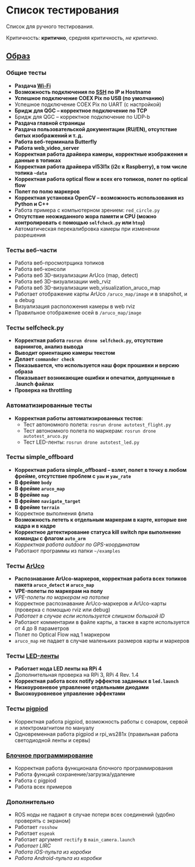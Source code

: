 # Список тестирования

Список для ручного тестирования.

Критичность: **критично**, средняя критичность, *не критично*.

## [Образ](image.md)

### Общие тесты

* **Раздача [Wi-Fi](wifi.md)**
* **Возможность подключения по [SSH](ssh.md) по IP и Hostname**
* **Успешное подключение COEX Pix по USB (по умолчанию)**
* Успешное подключение COEX Pix по UART (с настройкой)
* **Бридж для QGC – корректное подключение по TCP**
* Бридж для QGC – корректное подключение по UDP-b
* **Раздача главной страницы**
* **Раздача пользовательской документации (RU/EN), отсутствие битых изображений и т. д.**
* **Работа веб-терминала Butterfly**
* **Работа web_video_server**
* **Корректная работа драйвера камеры, корректные изображения и данные в топиках**
* **Корректная работа драйвера vl53l1x (i2c к Raspberry), в том числе топика `~data`**
* **Корректная работа optical flow и всех его топиков, полет по optical flow**
* **Полет по полю маркеров**
* **Корректная установка OpenCV – возможность использования из Python и C++**
* Работа примера с компьютерном зрением: `red_circle.py`
* **Отсутствие неожиданного жора памяти и CPU (можно контролировать с помощью `selfcheck.py` или `htop`)**
* Автоматическая перекалибровка камеры при изменении разрешения

### Тесты веб-части

* Работа веб-просмотрщика топиков
* Работа веб-консоли
* Работа веб 3D-визуализации ArUco (map, detect)
* Работа веб 3D-визуализации web_rviz
* Работа веб 3D-визуализации web_visualization_aruco_map
* Работает отображение карты ArUco `/aruco_map/image` и в snapshot, и в debug
* Визуализация расположения камеры в web rviz
* Правильное отображение осей в `/aruco_map/image`

### Тесты selfcheck.py

* **Корректная работа `rosrun drone selfcheck.py`, отсутствие варнингов, анализ вывода**
* **Выводит ориентацию камеры текстом**
* **Делает `commander check`**
* **Показывается, что используется наш форк прошивки и версию образа**
* **Показывает возникающие ошибки и опечатки, допущенные в .launch файлах**
* **Проверка на throttling**

### Автоматизированные тесты

* **Корректная работы автоматизированных тестов**:
  * Тест автономного полета: `rosrun drone autotest_flight.py`
  * Тест автономного полета по маркерам: `rosrun drone autotest_aruco.py`
  * Тест LED-ленты: `rosrun drone autotest_led.py`

### Тесты simple_offboard

* **Корректная работа simple_offboard – взлет, полет в точку в любом фрейме, отсутствие проблем с `yaw` и `yaw_rate`**
* **В фрейме `body`**
* **В фрейме `aruco_map`**
* **В фрейме `map`**
* **В фрейме `navigate_target`**
* **В фрейме `terrain`**
* Корректное выполнения флипа
* **Возможность лететь к отдельным маркерам в карте, которые вне кадра и в кадре**
* **Корректное детектирование статуса kill switch при выполнение команды с флагом `auto_arm`**
* *Корректная работа outdoor по GPS-координатам*
* Работают программы из папки `~/examples`

### Тесты [ArUco](aruco.md)

* **Распознавание ArUco-маркеров, корректная работа всех топиков пакета `aruco_detect` и `aruco_map`**
* **VPE-полеты по маркерам на полу**
* *VPE-полеты по маркерам на потолке*
* Корректное распознавание ArUco-маркеров и ArUco-карты (проверка с помощью rviz или debug)
* *Работает в случае если используется слишком большой ID*
* Работают комментарии в файле карты, а также в карте используется от 4 до 8 параметров
* Полет по Optical Flow над 1 маркером
* `aruco_map` не падает в случае маленьких размеров карты и маркеров

### Тесты [LED-ленты](leds.md)

* **Работает нода LED ленты на RPi 4**
* Дополнительная проверка на RPi 3, RPi 4 Rev. 1.4
* **Корректная работа всех notify эффектов заданных в `led.launch`**
* **Низкоуровневое управление отдельными диодами**
* **Высокоуровневое управление эффектами**

### Тесты [pigpiod](gpio.md)

* Корректная работа pigpiod, возможность работы с сонаром, сервой и электромагнитом по мануалу
* Одновременная работа pigpiod и rpi_ws281x (правильная работа светодиодной ленты и сервы)

### [Блочное программирование](blocks.md)

* Корректная работа функционала блочного программирования
* Работа функций сохранение/загрузка/удаление
* Работа с pigpiod
* Работа всех примеров

### Дополнительно

* ROS ноды не падают в случае потери всех соединений (удобно проверять с экраном)
* Работает `rosshow`
* Работает `espeak`
* Работает аргумент `rectify` в `main_camera.launch`
* *Работает LIRC*
* *Работа iOS-пульта из коробки*
* *Работа Android-пульта из коробки*

